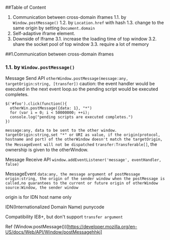 ##Table of Content
1. Communication between cross-domain iframes
  1.1. by `Window.postMessage()`
  1.2. by `Location.href` with hash
  1.3. change to the same origin by setting `Document.domain`
2. Self-adaptive iframe element.
3. Downside of Iframe
  3.1. increase the loading time of top window
  3.2. share the socket pool of top window
  3.3. require a lot of memory


##1.Communication between cross-domain iframes
### 1.1. by `Window.postMessage()`
Message Send API
`otherWindow.postMessage(message:any, targetOrigin:string, [transfer])`
caution: the event handler would be executed in the next event loop.so the pending script would be executed completes.
```
$('#foo').click(function(){
  otherWin.postMessage({data: 1}, "*")
  for (var i = 0; i < 50000000; ++i);
  console.log("pending scripts are executed completes.")
})
```

`message:any, data to be sent to the other window.`
`targetOrigin:string,set "*" or URI as value, if the origin(protocol, hostname and port) of the otherWindow doesn't match the targetOrigin, the MessageEvent will not be dispatched`
`transfer:Transferable[]`, the ownership is given to the otherWindow.


Message Receive API
`window.addEventListener('message', eventHandler, false)`


MessageEvent
`data:any, the message argument of postMessage`
`origin:string, the origin of the sender window when the postMessage is called,no guarantees to the current or future origin of otherWindow`
`source:Window, the sender window`

origin is for IDN host name only

IDN(Internationalized Domain Name)
punycode

Compatibility
IE8+, but don't support `transfer argument`

Ref
(Window.postMessage())[https://developer.mozilla.org/en-US/docs/Web/API/Window/postMessagehhkj]
